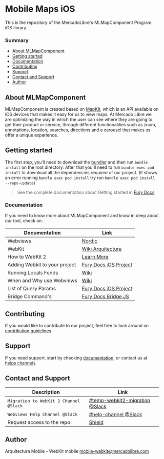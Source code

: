 # Mobile Maps iOS
This is the repository of the MercadoLibre's MLMapComponent Program iOS library.

### Summary

- [About MLMapComponent](#about-MLMapComponent)
- [Getting started](#getting-started)
- [Documentation](#documentation)
- [Contributing](#contributing)
- [Support](#support)
- [Contact and Support](#contact-and-support)
- [Author](#author)


## About MLMapComponent

MLMapComponent is created based on [MapKit](https://www.apple.com/co/maps/), which is an API available on iOS devices that makes it easy for us to view maps.
At Mercado Libre we are optimizing the way in which the user can see where they are going to get their product or service, through different functionalities such as zoom, annotations, location, searches, directions and a carousel that makes us offer a unique experience.

## Getting started

The first step, you'll need to download the [bundler](https://bundler.io/) and then run `bundle install` on the root directory. After that you'll need to run `bundle exec pod install` to download all the dependencies required of our project. (If shows an error running `bundle exec pod install` try run `bundle exec pod install --repo-update`)
 
> See the complete documentation about Getting started in [Fury Docs](-PENDIENTE-)

### Documentation
If you need to know more about MLMapComponent and know in deep about our tool, check on:

| Documentation | Link |
| -- | -- |
| Webviews | [Nordic](https://nordic.adminml.com/docs/webview) |
| WebKit| [Wiki Arquitectura](https://sites.google.com/mercadolibre.com/mobile/arquitectura/libs-utilitarias/webkit) |
| How to WebKit 2 | [Learn More](https://sites.google.com/mercadolibre.com/mobile/arquitectura/libs-utilitarias/webkit2/how-to-webkit-2) |
| Adding Webkit to your project | [Fury Docs iOS Project](https://furydocs.io/webkit-ios/latest/guide/#/getting-started?id=installation) |
| Running Locals Fends | [Wiki](https://furydocs.io/webkit-ios/latest/guide/#/testing) |
| When and Why use Webviews | [Wiki](https://sites.google.com/mercadolibre.com/mobile/arquitectura/libs-utilitarias/webkit/cu%C3%A1ndo-y-porqu%C3%A9-usar-webviews) |
| List of Query Params | [Fury Docs iOS Project](https://furydocs.io/webkit-ios/latest/guide/#/query-params) |
| Bridge Command's | [Fury Docs Bridge JS](https://furydocs.io/mobile-webkit/latest/guide/#/commands) |


## Contributing
If you would like to contribute to our project, feel free to look around on [contribution guidelines](/CONTRIBUTING.md)

## Support
If you need support, start by checking [documentation](#documentation), or contact us at [helps channels](#contact-us)

## Contact and Support
| Description | Link |
| -- | -- |
| `Migration to WebKit 2 Channel @Slack` | [#temp-webkit2-migration @Slack](https://slack.com/app_redirect?channel=C03DWFASA7K) |
| `Webviews Help Channel @Slack` | [#help-channel @Slack](https://slack.com/app_redirect?channel=C013FQBH42V) |
| Request access to the repo | [Shield](https://shield.adminml.com/account?c=2029) |

## Author
Arquitectura Mobile - WebKit mobile
[mobile-webkit@mercadolibre.com](mailto:mobile-webkit@mercadolibre.com)
